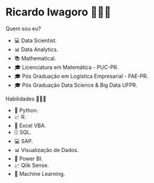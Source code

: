 # **Ricardo Iwagoro** 👨🏻‍💻

Quem sou eu?

- 💻 Data Scientist.
- 📊 Data Analytics.
- 📚 Mathematical.
- 🎓 Licenciatura em Matemática - PUC-PR.
- 🎓 Pós Graduação em Logística Empresarial - FAE-PR.
- 🎓 Pós Graduação Data Science & Big Data UFPR.

Habilidades 👨🏻‍💻

- 🐍 Python.
- 📈 R.
- 🧪 Excel VBA.
- 🗄 SQL.
- 💻 SAP.
- 📊 Visualização de Dados.
- 🧮 Power BI.
- 📈 Qlik Sense.
- 🔮 Machine Learning. 
